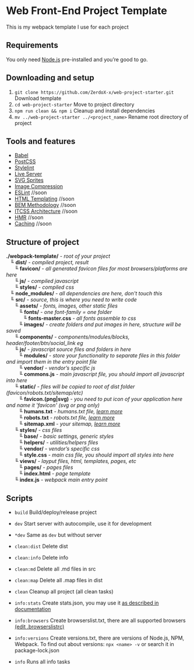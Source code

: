 # Web Front-End Project Template

This is my webpack template I use for each project

## Requirements

You only need [Node.js](https://nodejs.org) pre-installed and you’re good to go.

## Downloading and setup

1. `git clone https://github.com/ZerdoX-x/web-project-starter.git` Download template
2. `cd web-project-starter` Move to project directory
3. `npm run clean && npm i` Cleanup and install dependencies
4. `mv ../web-project-starter ../<project_name>` Rename root directory of project

## Tools and features
- [Babel](https://babeljs.io)
- [PostCSS](https://postcss.org)
- [Stylelint](https://stylelint.io)
- [Live Server](https://github.com/webpack/webpack-dev-server)
- [SVG Sprites](https://css-tricks.com/svg-sprites-use-better-icon-fonts/)
- [Image Compression](https://www.npmjs.com/package/image-webpack-loader)
- [ESLint](https://eslint.org) //soon
- [HTML Templating]() //soon
- [BEM Methodology](https://en.bem.info) //soon
- [ITCSS Architecture](https://www.xfive.co/blog/itcss-scalable-maintainable-css-architecture/) //soon
- [HMR](https://webpack.js.org/concepts/hot-module-replacement/) //soon
- [Caching](https://webpack.js.org/guides/caching/) //soon

## Structure of project

__./webpack-template/__ _- root of your project_  
&nbsp;&nbsp;&nbsp;╙ __dist/__ _- compiled project, result_  
&nbsp;&nbsp;&nbsp;&nbsp;&nbsp;&nbsp;╙ __favicon/__ _- all generated favicon files for most browsers/platforms are here_  
&nbsp;&nbsp;&nbsp;&nbsp;&nbsp;&nbsp;╙ __js/__ _- compiled javascript_  
&nbsp;&nbsp;&nbsp;&nbsp;&nbsp;&nbsp;╙ __styles/__ _- compiled css_  
&nbsp;&nbsp;&nbsp;╙ __node_modules/__ _- all dependencies are here, don't touch this_  
&nbsp;&nbsp;&nbsp;╙ __src/__ _- source, this is where you need to write code_  
&nbsp;&nbsp;&nbsp;&nbsp;&nbsp;&nbsp;╙ __assets/__ _- fonts, images, other static files_  
&nbsp;&nbsp;&nbsp;&nbsp;&nbsp;&nbsp;&nbsp;&nbsp;&nbsp;╙ __fonts/__ _- one font-family = one folder_  
&nbsp;&nbsp;&nbsp;&nbsp;&nbsp;&nbsp;&nbsp;&nbsp;&nbsp;&nbsp;&nbsp;&nbsp;╙ __fonts-master.css__ _- all fonts assemble to css_  
&nbsp;&nbsp;&nbsp;&nbsp;&nbsp;&nbsp;&nbsp;&nbsp;&nbsp;╙ __images/__ _- create folders and put images in here, structure will be saved_  
&nbsp;&nbsp;&nbsp;&nbsp;&nbsp;&nbsp;╙ __components/__ _- components/modules/blocks, header/footer/btn/social_link eg_  
&nbsp;&nbsp;&nbsp;&nbsp;&nbsp;&nbsp;╙ __js/__ _- javascript source files and folders in here_  
&nbsp;&nbsp;&nbsp;&nbsp;&nbsp;&nbsp;&nbsp;&nbsp;&nbsp;╙ __modules/__ _- store your functionality to separate files in this folder and import them in the entry point file_  
&nbsp;&nbsp;&nbsp;&nbsp;&nbsp;&nbsp;&nbsp;&nbsp;&nbsp;╙ __vendor/__ _- vendor’s specific js_  
&nbsp;&nbsp;&nbsp;&nbsp;&nbsp;&nbsp;&nbsp;&nbsp;&nbsp;╙ __commons.js__ _- main javascript file, you should import all javascript into here_  
&nbsp;&nbsp;&nbsp;&nbsp;&nbsp;&nbsp;╙ __static/__ _- files will be copied to root of dist folder (favicon/robots.txt/sitemap/etc)_  
&nbsp;&nbsp;&nbsp;&nbsp;&nbsp;&nbsp;&nbsp;&nbsp;&nbsp;╙ __favicon.(png|svg)__ _- you need to put icon of your application here and name it 'favicon' (svg or png only)_  
&nbsp;&nbsp;&nbsp;&nbsp;&nbsp;&nbsp;&nbsp;&nbsp;&nbsp;╙ __humans.txt__ _- humans.txt file, [learn more](http://humanstxt.org)_  
&nbsp;&nbsp;&nbsp;&nbsp;&nbsp;&nbsp;&nbsp;&nbsp;&nbsp;╙ __robots.txt__ _- robots.txt file, [learn more](https://www.robotstxt.org)_  
&nbsp;&nbsp;&nbsp;&nbsp;&nbsp;&nbsp;&nbsp;&nbsp;&nbsp;╙ __sitemap.xml__ _- your sitemap, [learn more](https://support.google.com/webmasters/answer/156184?hl=en)_  
&nbsp;&nbsp;&nbsp;&nbsp;&nbsp;&nbsp;╙ __styles/__ _- css files_  
&nbsp;&nbsp;&nbsp;&nbsp;&nbsp;&nbsp;&nbsp;&nbsp;&nbsp;╙ __base/__ _- basic settings, generic styles_  
&nbsp;&nbsp;&nbsp;&nbsp;&nbsp;&nbsp;&nbsp;&nbsp;&nbsp;╙ __helpers/__ _- utilities/helpers files_  
&nbsp;&nbsp;&nbsp;&nbsp;&nbsp;&nbsp;&nbsp;&nbsp;&nbsp;╙ __vendor/__ _- vendor’s specific css_  
&nbsp;&nbsp;&nbsp;&nbsp;&nbsp;&nbsp;&nbsp;&nbsp;&nbsp;╙ __style.css__ _- main css file, you should import all styles into here_  
&nbsp;&nbsp;&nbsp;&nbsp;&nbsp;&nbsp;╙ __views/__ _- layput files, html, templates, pages, etc_  
&nbsp;&nbsp;&nbsp;&nbsp;&nbsp;&nbsp;&nbsp;&nbsp;&nbsp;╙ __pages/__ _- pages files_  
&nbsp;&nbsp;&nbsp;&nbsp;&nbsp;&nbsp;&nbsp;&nbsp;&nbsp;╙ __index.html__ _- page template_  
&nbsp;&nbsp;&nbsp;&nbsp;&nbsp;&nbsp;╙ __index.js__ _- webpack main entry point_  


## Scripts

- `build` Build/deploy/release project
- `dev` Start server with autocompile, use it for development
- `*dev` Same as `dev` but without server

- `clean:dist` Delete dist
- `clean:info` Delete info
- `clean:md` Delete all .md files in src 
- `clean:map` Delete all .map files in dist
- `clean` Cleanup all project (all clean tasks)

- `info:stats` Create stats.json, you may use it [as described in documentation](https://webpack.js.org/guides/code-splitting/#bundle-analysis)
- `info:browsers` Create browserslist.txt, there are all supported browsers [(edit .browserslistrc)](https://github.com/browserslist/browserslist)
- `info:versions` Create versions.txt, there are versions of Node.js, NPM, Webpack. To find out about versions: `npx <name> -v` or search it in package-lock.json
- `info` Runs all info tasks
